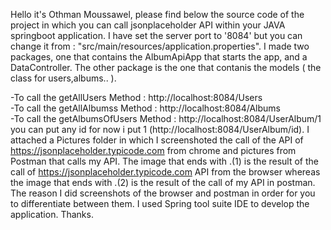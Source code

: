 

Hello it's Othman Moussawel, please find below the source code of the project in which you can call jsonplaceholder API within your JAVA springboot application.
I have set the server port to '8084' but you can change it from : "src/main/resources/application.properties".
I made two packages, one that contains the  AlbumApiApp that starts the app, and a DataController. 
The other package is the one that contanis the models ( the class for users,albums.. ).

-To call the getAllUsers Method : http://localhost:8084/Users  
-To call the getAllAlbumss Method : http://localhost:8084/Albums  
-To call the getAlbumsOfUsers Method : http://localhost:8084/UserAlbum/1  you can put any id for now i put 1 (http://localhost:8084/UserAlbum/id).
I attached a Pictures folder in which I screenshoted the call of the API of https://jsonplaceholder.typicode.com  from chrome and pictures from Postman that calls my API.
The image that ends with .(1) is the result of the call of  https://jsonplaceholder.typicode.com API from the browser whereas the image that ends with .(2) is the result of the call of my API in postman. The reason I did screenshots of the browser and postman in order for you to differentiate between them.
 I used Spring tool suite IDE to develop the application.
Thanks.
